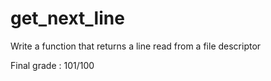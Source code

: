 # get_next_line
Write a function that returns a line read from a file descriptor

Final grade : 101/100
